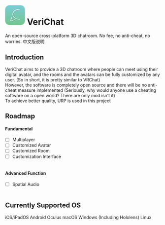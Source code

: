 # ![](Resources/VChatLogo-01.png) VeriChat
An open-source cross-platform 3D chatroom. No fee, no anti-cheat, no worries.
中文版说明
## Introduction
VeriChat aims to provide a 3D chatroom where people can meet using their digital avatar, and the rooms and the avatars can be fully customized by any user. (So in short, it is pretty similar to VRChat)<br />
However, the software is completely open source and there will be no anti-cheat measure implemented (Seriously, why would anyone use a cheating software on a open world? There are only mod isn't it)<br />
To achieve better quality, URP is used in this project
## Roadmap

#### Fundamental
- [ ] Multiplayer<br />
- [ ] Customized Avatar<br />
- [ ] Customized Room<br />
- [ ] Customization Interface<br /><br />

#### Advanced Function
- [ ] Spatial Audio<br /><br />

## Currently Supported OS
iOS/iPadOS
Android
Oculus
macOS
Windows (Including Hololens)
Linux


